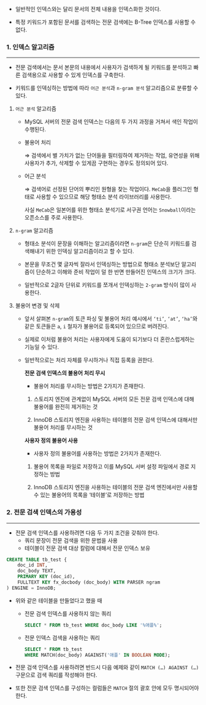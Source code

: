 - 일반적인 인덱스와는 달리 문서의 전체 내용을 인덱스화한 것이다.

- 특정 키워드가 포함된 문서를 검색하는 전문 검색에는 B-Tree 인덱스를 사용할 수 없다.

### 1. 인덱스 알고리즘

---

- 전문 검색에서는 문서 본문의 내용에서 사용자가 검색하게 될 키워드를 분석하고 빠른 검색용으로 사용할 수 있게 인덱스를 구축한다.

- 키워드를 인덱싱하는 방법에 따라 `어근 분석`과 `n-gram 분석` 알고리즘으로 분류할 수 있다.

1. `어근 분석` 알고리즘

    - MySQL 서버의 전문 검색 인덱스는 다음의 두 가지 과정을 거쳐서 색인 작업이 수행된다.

    - 불용어 처리

      ⇒ 검색에서 별 가치가 없는 단어들을 필터링하여 제거하는 작업, 유연성을 위해 사용자가 추가, 삭제할 수 있게끔 구현하는 경우도 정의되어 있다.

    - 어근 분석

      ⇒ 검색어로 선정된 단어의 뿌리인 원형을 찾는 작업이다. `MeCab`을 플러그인 형태로 사용할 수 있으므로 해당 형태소 분석 라이브러리를 사용한다.

      사실 `MeCab`은 일본어를 위한 형태소 분석기로 서구권 언어는 `Snowball`이라는 오픈소스를 주로 사용한다.

2. `n-gram` 알고리즘

    - 형태소 분석이 문장을 이해하는 알고리즘이라면 `n-gram`은 단순히 키워드를 검색해내기 위한 인덱싱 알고리즘이라고 할 수 있다.

    - 본문을 무조건 몇 글자씩 잘라서 인덱싱하는 방법으로 형태소 분석보단 알고리즘이 단순하고 이해와 준비 작업이 덜 한 반면 만들어진 인덱스의 크기가 크다.

    - 일반적으로 2글자 단위로 키워드를 쪼개서 인덱싱하는 `2-gram` 방식이 많이 사용한다.

3. 불용어 변경 및 삭제

    - 앞서 살펴본 `n-gram`의 토큰 파싱 및 불용어 처리 예시에서 `‘ti’`, `‘at’`, `‘ha’`와 같은 토큰들은 `a`, `i` 철자가 불용어로 등록되어 있으므로 버려진다.

    - 실제로 이처럼 불용어 처리는 사용자에게 도움이 되기보다 더 혼란스럽게하는 기능일 수 있다.

    - 일반적으로는 처리 자체를 무시하거나 직접 등록을 권한다.

      **전문 검색 인덱스의 불용어 처리 무시**

        - 불용어 처리를 무시하는 방법은 2가지가 존재한다.

        1. 스토리지 엔진에 관계없이 MySQL 서버의 모든 전문 검색 인덱스에 대해 불용어를 완전히 제거하는 것

        2. InnoDB 스토리지 엔진을 사용하는 테이블의 전문 검색 인덱스에 대해서만 불용어 처리를 무시하는 것

      **사용자 정의 불용어 사용**

        - 사용자 정의 불용어를 사용하는 방법은 2가지가 존재한다.

        1. 불용어 목록을 파일로 저장하고 이를 MySQL 서버 설정 파일에서 경로 지정하는 방법

        2. InnoDB 스토리지 엔진을 사용하는 테이블의 전문 검색 엔진에서만 사용할 수 있는 불용어의 목록을 ‘테이블’로 저장하는 방법

### 2. 전문 검색 인덱스의 가용성

---

- 전문 검색 인덱스를 사용하려면 다음 두 가지 조건을 갖춰야 한다.
    - 쿼리 문장이 전문 검색을 위한 문법을 사용
    - 테이블이 전문 검색 대상 칼럼에 대해서 전문 인덱스 보유

```sql
CREATE TABLE tb_test {
	doc_id INT,
	doc_body TEXT,
	PRIMARY KEY (doc_id),
	FULLTEXT KEY fx_docbody (doc_body) WITH PARSER ngram
) ENGINE = InnoDB;
```

- 위와 같은 테이블을 만들었다고 했을 때

    - 전문 검색 인덱스를 사용하지 않는 쿼리

        ```sql
        SELECT * FROM tb_test WHERE doc_body LIKE '%애플%';
        ```

    - 전문 인덱스 검색을 사용하는 쿼리

        ```sql
        SELECT * FROM tb_test
        WHERE MATCH(doc_body) AGAINST('애플' IN BOOLEAN MODE);
        ```

- 전문 검색 인덱스를 사용하려면 반드시 다음 예제와 같이 `MATCH (…) AGAINST (…)` 구문으로 검색 쿼리를 작성해야 한다.
- 또한 전문 검색 인덱스를 구성하는 컬럼들은 `MATCH` 절의 괄호 안에 모두 명시되어야 한다.
